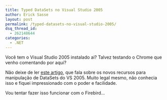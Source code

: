 ```yaml
---
title: Typed DataSets no Visual Studio 2005
author: Erick Sasse
layout: post
permalink: /typed-datasets-no-visual-studio-2005/
dsq_thread_id:
  - 262148644
categories:
  - .NET
---
```

Voc&ecirc; tem o Visual Studio 2005 instalado ai? Talvez testando o Chrome que venho comentando por aqui?

N&atilde;o deixe de ler [este artigo][1], que fala sobre os novos recursos para manipula&ccedil;&atilde;o de DataSets do VS 2005. Muito legal mesmo, n&atilde;o conhecia isso e fiquei impressionado com o poder e facilidade.

Vou tentar fazer isso funcionar com o Firebird&#8230;

 [1]: http://msdn.microsoft.com/vbasic/default.aspx?pull=/library/en-us/dnvs05/html/newdtastvs05.asp